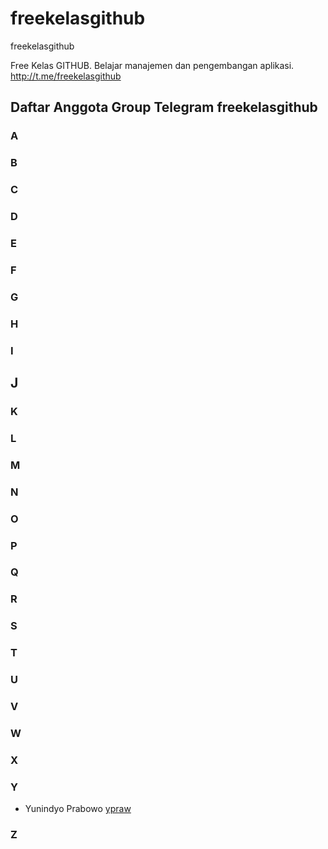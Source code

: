 # freekelasgithub
freekelasgithub

Free Kelas GITHUB. 
Belajar manajemen dan pengembangan aplikasi. 
http://t.me/freekelasgithub 

## Daftar Anggota Group Telegram freekelasgithub

### A
### B
### C
### D
### E
### F
### G 
### H
### I 
## J
### K 
### L
### M
### N
### O
### P
### Q
### R
### S
### T
### U
### V
### W
### X

### Y
  * Yunindyo Prabowo [ypraw](https://github.com/ypraw)

### Z
